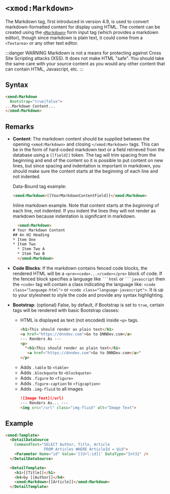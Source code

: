 # `<xmod:Markdown>`

The Markdown tag, first introduced in version 4.9, is used to convert markdown-formatted content for display using HTML. The content can be created using the [`<Markdown>`](../form-controls/markdown.md) form input tag (which provides a markdown editor), though since markdown is plain text, it could come from a `<Textarea>` or any other text editor.

:::danger WARNING
Markdown is not a means for protecting against Cross Site Scripting attacks (XSS). It does not make HTML "safe". You should take the same care with your source content as you would any other content that can contain HTML, Javascript, etc. 
:::

## Syntax
```html
<xmod:Markdown 
  Bootstrap="true|false">
...Markdown Content...
</xmod:Markdown>
```

## Remarks

*   **Content**: The markdown content should be supplied between the opening `<xmod:Markdown>` and closing `</xmod:Markdown>` tags. This can be in the form of hard-coded markdown text or a field retrieved from the database using a `[[field]]` token. The tag will trim spacing from the beginning and end of the content so it is possible to put content on new lines, but since spacing and indentation is important in markdown, you should make sure the content starts at the beginning of each line and not indented.

    Data-Bound tag example:
    ```html
    <xmod:Markdown>[[YourMarkdownContentField]]</xmod:Markdown>
    ```
    Inline markdown example. Note that content starts at the _beginning_ of each line, not indented. If you indent the lines they will not render as markdown because indentation is significant in markdown.
    ```html
      <xmod:Markdown>
    # Your Markdown Content
    ## An H2 Heading
    * Item One
    * Item Two
      * Item Two A
      * Item Two B
      </xmod:Markdown>
    ```

*   **Code Blocks**: If the markdown contains fenced code blocks, the rendered HTML will be a `<pre><code>...</code></pre>` block of code. If the fenced block specifies a language like ` ```html ` or ` ```javascript ` then the `<code>` tag will contain a class indicating the language like: `<code class="language-html">` or `<code class="language-javascript">`. It is up to your stylesheet to style the code and provide any syntax highlighting.

* **Bootstrap**: (optional) False, by default, if Bootstrap is set to `true`, certain tags will be rendered with basic Bootstrap classes: 

  * HTML is displayed as text (not encoded) inside `<p>` tags.
    ```html
    <h1>This should render as plain text</h1>
    <a href="https://dnndev.com">Go to DNNDev.com</a>
    --- Renders As ---
    <p>
      "<h1>This should render as plain text</h1>
       <a href="https://dnndev.com">Go to DNNDev.com</a>"
    </p>
  * Adds `.table` to `<table>`
  * Adds `.blockquote` to `<blockquote>`
  * Adds `.figure` to `<figure>`
  * Adds `.figure-caption` to `<figcaption>`
  * Adds `.img-fluid` to all images
    ```markdown
    ![Image Text](/url)
    --- Renders As... ---
    <img src="/url" class="img-fluid" alt="Image Text">
    ```

## Example
```html
<xmod:Template>
  <DetailDataSource 
    CommandText="SELECT Author, Title, Article 
                 FROM Articles WHERE ArticleId = @id">
    <Parameter Name="id" Value='[[Url:id]]' DataType="Int32" />
  </DetailDataSource>

  <DetailTemplate>
    <h1>[[Title]]</h1>
    <h4>by [[Author]]</h4>
    <xmod:Markdown>[[Article]]</xmod:Markdown>
  </DetailTemplate>
```



